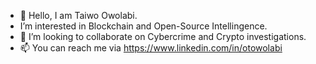 - 👋 Hello, I am Taiwo Owolabi.
- I’m interested in Blockchain and Open-Source Intellingence.
- 💞️ I’m looking to collaborate on Cybercrime and Crypto investigations.
- 📫 You can reach me via https://www.linkedin.com/in/otowolabi

<!---
Detotowolabi/ is a ✨ special ✨ repository because its `README.md` (this file) appears on your GitHub profile.
You can click the Preview link to take a look at your changes.
